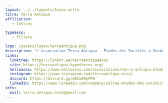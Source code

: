 ```yaml
---
layout: ../../layouts/Assos.astro
titre: Terra Antiqua
affiliation: 
   - lettres

typeasso: 
   - filiere

logo: /assets/logos/terraantiqua.png
description: "L'association Terra Antiqua - Études des Sociétés à Sorbonne Université, implantée à l'Institut Michelet, vise à créer un espace de dialogue et de débats sur des sujets liés à l'archéologie, ouverte à tous les étudiants de Sorbonne Université. Elle cherche à promouvoir les recherches récentes et à permettre aux membres de découvrir les travaux des étudiants de niveau master et doctorat à travers des séminaires, conférences et réunions."
links:
  linktree: https://linktr.ee/terraantiqueessu
  site: https://terraantiqua.hypotheses.org/
  helloasso: https://www.helloasso.com/associations/terra-antiqua-etudes-des-societes-a-sorbonne-universite
  instagram: https://www.instagram.com/terraantiqua.essu/
  discord: https://discord.gg/wECwA9pFFW
  linkedin: https://www.linkedin.com/company/celtae-etudes-des-soci%C3%A9t%C3%A9s-%C3%A0-sorbonne-universit%C3%A9/
info:
  mail: terra.antiqua.essu@gmail.com
---
```

